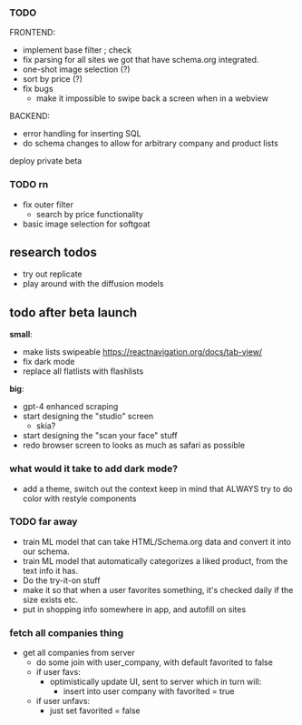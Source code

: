 ### TODO

FRONTEND:

- implement base filter ; check
- fix parsing for all sites we got that have schema.org integrated.
- one-shot image selection (?)
- sort by price (?)
- fix bugs
  - make it impossible to swipe back a screen when in a webview

BACKEND:

- error handling for inserting SQL
- do schema changes to allow for arbitrary company and product lists

deploy private beta

### TODO rn

- fix outer filter
  - search by price functionality
- basic image selection for softgoat

## research todos

- try out replicate
- play around with the diffusion models

## todo after beta launch

**small**:

- make lists swipeable
  https://reactnavigation.org/docs/tab-view/
- fix dark mode
- replace all flatlists with flashlists

**big**:

- gpt-4 enhanced scraping
- start designing the "studio" screen
  - skia?
- start designing the "scan your face" stuff
- redo browser screen to looks as much as safari as possible

### what would it take to add dark mode?

- add a theme, switch out the context
  keep in mind that ALWAYS try to do color with restyle components

### TODO far away

- train ML model that can take HTML/Schema.org data and convert it into our schema.
- train ML model that automatically categorizes a liked product, from the text info it has.
- Do the try-it-on stuff
- make it so that when a user favorites something, it's checked daily if the size exists etc.
- put in shopping info somewhere in app, and autofill on sites

### fetch all companies thing

- get all companies from server
  - do some join with user_company, with default favorited to false
  - if user favs:
    - optimistically update UI, sent to server which in turn will:
      - insert into user company with favorited = true
  - if user unfavs:
    - just set favorited = false
